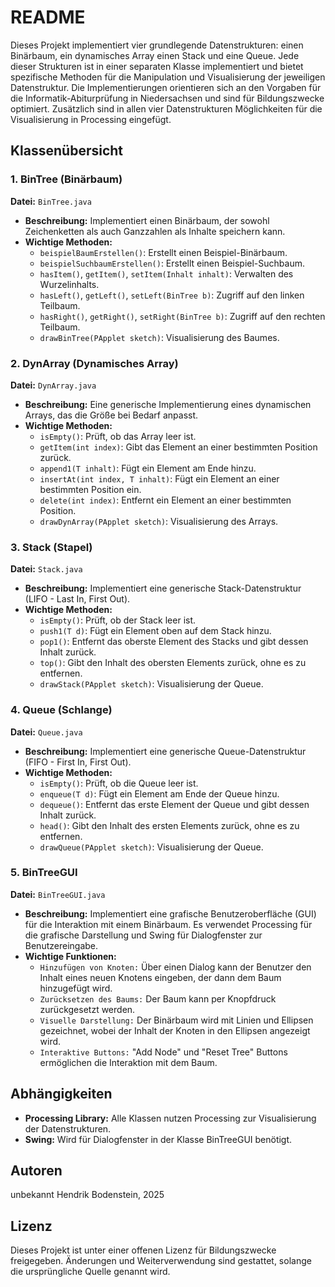 # README

Dieses Projekt implementiert vier grundlegende Datenstrukturen: einen Binärbaum, ein dynamisches Array einen Stack und eine Queue. Jede dieser Strukturen ist in einer separaten Klasse implementiert und bietet spezifische Methoden für die Manipulation und Visualisierung der jeweiligen Datenstruktur. Die Implementierungen orientieren sich an den Vorgaben für die Informatik-Abiturprüfung in Niedersachsen und sind für Bildungszwecke optimiert.
Zusätzlich sind in allen vier Datenstrukturen Möglichkeiten für die Visualisierung in Processing eingefügt.

## Klassenübersicht

### 1. BinTree (Binärbaum)
**Datei:** `BinTree.java`

- **Beschreibung:** Implementiert einen Binärbaum, der sowohl Zeichenketten als auch Ganzzahlen als Inhalte speichern kann.
- **Wichtige Methoden:**
  - `beispielBaumErstellen()`: Erstellt einen Beispiel-Binärbaum.
  - `beispielSuchbaumErstellen()`: Erstellt einen Beispiel-Suchbaum.
  - `hasItem()`, `getItem()`, `setItem(Inhalt inhalt)`: Verwalten des Wurzelinhalts.
  - `hasLeft()`, `getLeft()`, `setLeft(BinTree b)`: Zugriff auf den linken Teilbaum.
  - `hasRight()`, `getRight()`, `setRight(BinTree b)`: Zugriff auf den rechten Teilbaum.
  - `drawBinTree(PApplet sketch)`: Visualisierung des Baumes.

### 2. DynArray (Dynamisches Array)
**Datei:** `DynArray.java`

- **Beschreibung:** Eine generische Implementierung eines dynamischen Arrays, das die Größe bei Bedarf anpasst.
- **Wichtige Methoden:**
  - `isEmpty()`: Prüft, ob das Array leer ist.
  - `getItem(int index)`: Gibt das Element an einer bestimmten Position zurück.
  - `append1(T inhalt)`: Fügt ein Element am Ende hinzu.
  - `insertAt(int index, T inhalt)`: Fügt ein Element an einer bestimmten Position ein.
  - `delete(int index)`: Entfernt ein Element an einer bestimmten Position.
  - `drawDynArray(PApplet sketch)`: Visualisierung des Arrays.

### 3. Stack (Stapel)
**Datei:** `Stack.java`

- **Beschreibung:** Implementiert eine generische Stack-Datenstruktur (LIFO - Last In, First Out).
- **Wichtige Methoden:**
  - `isEmpty()`: Prüft, ob der Stack leer ist.
  - `push1(T d)`: Fügt ein Element oben auf dem Stack hinzu.
  - `pop1()`: Entfernt das oberste Element des Stacks und gibt dessen Inhalt zurück.
  - `top()`: Gibt den Inhalt des obersten Elements zurück, ohne es zu entfernen.
  - `drawStack(PApplet sketch)`: Visualisierung der Queue.

### 4. Queue (Schlange)
**Datei:** `Queue.java`

- **Beschreibung:** Implementiert eine generische Queue-Datenstruktur (FIFO - First In, First Out).
- **Wichtige Methoden:**
  - `isEmpty()`: Prüft, ob die Queue leer ist.
  - `enqueue(T d)`: Fügt ein Element am Ende der Queue hinzu.
  - `dequeue()`: Entfernt das erste Element der Queue und gibt dessen Inhalt zurück.
  - `head()`: Gibt den Inhalt des ersten Elements zurück, ohne es zu entfernen.
  - `drawQueue(PApplet sketch)`: Visualisierung der Queue.
 
### 5. BinTreeGUI

**Datei:** `BinTreeGUI.java`

- **Beschreibung:** Implementiert eine grafische Benutzeroberfläche (GUI) für die Interaktion mit einem Binärbaum. Es verwendet Processing für die grafische Darstellung und Swing für Dialogfenster zur Benutzereingabe.
- **Wichtige Funktionen:**
  - `Hinzufügen von Knoten:` Über einen Dialog kann der Benutzer den Inhalt eines neuen Knotens eingeben, der dann dem Baum hinzugefügt wird.
  - `Zurücksetzen des Baums:` Der Baum kann per Knopfdruck zurückgesetzt werden.
  - `Visuelle Darstellung:` Der Binärbaum wird mit Linien und Ellipsen gezeichnet, wobei der Inhalt der Knoten in den Ellipsen angezeigt wird.
  - `Interaktive Buttons:` "Add Node" und "Reset Tree" Buttons ermöglichen die Interaktion mit dem Baum.

## Abhängigkeiten
- **Processing Library:** Alle Klassen nutzen Processing zur Visualisierung der Datenstrukturen.
- **Swing:** Wird für Dialogfenster in der Klasse BinTreeGUI benötigt.

## Autoren
unbekannt
Hendrik Bodenstein, 2025

## Lizenz
Dieses Projekt ist unter einer offenen Lizenz für Bildungszwecke freigegeben. Änderungen und Weiterverwendung sind gestattet, solange die ursprüngliche Quelle genannt wird.

